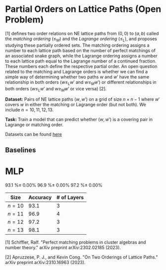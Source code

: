 # Partial Orders on Lattice Paths (Open Problem)

\[1\] defines two order relations on NE lattice paths from $(0, 0)$ to $(a, b)$ called the *matching ordering* ($\leq_M$) and the *Lagrange ordering* ($\leq_L$), and proposes studying these partially ordered sets. The matching ordering assigns a number to each lattice path based on the number of perfect matchings of an associated snake graph, while the Lagrange ordering assigns a number to each lattice path equal to the Lagrange number of a continued fraction. These numbers each define the respective partial order. An open question related to the matching and Lagrange orders is whether we can find a simple way of determining whether two paths $w$ and $w'$ have the same relationship in both orders ($w \leq_L w'$ and $w \leq_M w'$) or different relationships in both orders ($w \leq_L w'$ and $w \geq_M w'$ or vice versa) \[2\]. 

**Dataset:** Pairs of NE lattice paths $(w,w')$ on a grid of size $n \times n-1$ where $w'$ covers $w$ in either the matching or Lagrange order (but not both). We include $n = 10,11,12,13$.

**Task:** Train a model that can predict whether $(w,w')$ is a covering pair in Lagrange or matching order.

Datasets can be found [here](https://drive.google.com/file/d/1Wm9mtZQjXXQ4rl0TU9KtJ1T4RQaGsJNz/view?usp=sharing)

## Baselines

# MLP

93.1 %± 0.00% 96.9 %± 0.00% 97.2 %± 0.00%

| Size | Accuracy | # of Layers |
|----------|----------|----------|
| $n= 10$ | $93.1 %± 0.00$ | 3 |
| $n= 11$  | $96.9 %± 0.00$ | 4 |
| $n= 12$  | $97.2 %± 0.00$ | 3 |
| $n= 13$  | $98.1 %± 0.00$ | 3 |

\[1\] Schiffler, Ralf. "Perfect matching problems in cluster algebras and number theory." arXiv preprint arXiv:2302.02185 (2023).

\[2\] Apruzzese, P. J., and Kevin Cong. "On Two Orderings of Lattice Paths." arXiv preprint arXiv:2310.16963 (2023).
